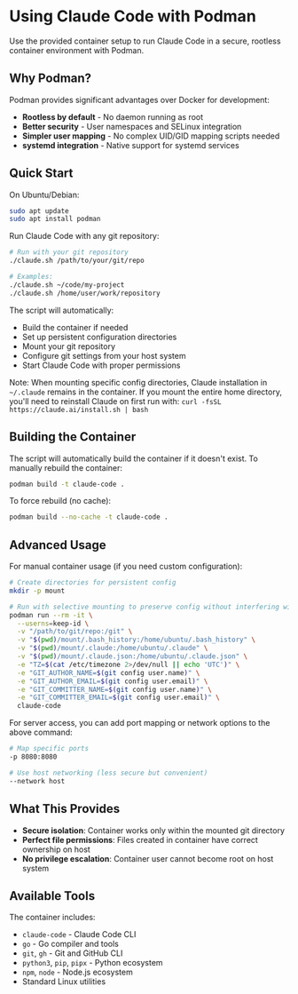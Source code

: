 # Using Claude Code with Podman

Use the provided container setup to run Claude Code in a secure, rootless container environment with Podman.

## Why Podman?

Podman provides significant advantages over Docker for development:
- **Rootless by default** - No daemon running as root
- **Better security** - User namespaces and SELinux integration
- **Simpler user mapping** - No complex UID/GID mapping scripts needed
- **systemd integration** - Native support for systemd services

## Quick Start

On Ubuntu/Debian:

```bash
sudo apt update
sudo apt install podman
```

Run Claude Code with any git repository:

```bash
# Run with your git repository
./claude.sh /path/to/your/git/repo

# Examples:
./claude.sh ~/code/my-project
./claude.sh /home/user/work/repository
```

The script will automatically:
- Build the container if needed
- Set up persistent configuration directories
- Mount your git repository
- Configure git settings from your host system
- Start Claude Code with proper permissions

Note: When mounting specific config directories, Claude installation in `~/.claude` remains in the container. If you mount the entire home directory, you'll need to reinstall Claude on first run with: `curl -fsSL https://claude.ai/install.sh | bash`

## Building the Container

The script will automatically build the container if it doesn't exist. To manually rebuild the container:

```bash
podman build -t claude-code .
```

To force rebuild (no cache):

```bash
podman build --no-cache -t claude-code .
```

## Advanced Usage

For manual container usage (if you need custom configuration):

```bash
# Create directories for persistent config
mkdir -p mount

# Run with selective mounting to preserve config without interfering with Claude
podman run --rm -it \
  --userns=keep-id \
  -v "/path/to/git/repo:/git" \
  -v "$(pwd)/mount/.bash_history:/home/ubuntu/.bash_history" \
  -v "$(pwd)/mount/.claude:/home/ubuntu/.claude" \
  -v "$(pwd)/mount/.claude.json:/home/ubuntu/.claude.json" \
  -e "TZ=$(cat /etc/timezone 2>/dev/null || echo 'UTC')" \
  -e "GIT_AUTHOR_NAME=$(git config user.name)" \
  -e "GIT_AUTHOR_EMAIL=$(git config user.email)" \
  -e "GIT_COMMITTER_NAME=$(git config user.name)" \
  -e "GIT_COMMITTER_EMAIL=$(git config user.email)" \
  claude-code
```

For server access, you can add port mapping or network options to the above command:
```bash
# Map specific ports
-p 8080:8080

# Use host networking (less secure but convenient)
--network host
```

## What This Provides

- **Secure isolation**: Container works only within the mounted git directory
- **Perfect file permissions**: Files created in container have correct ownership on host
- **No privilege escalation**: Container user cannot become root on host system

## Available Tools

The container includes:

- `claude-code` - Claude Code CLI
- `go` - Go compiler and tools
- `git`, `gh` - Git and GitHub CLI
- `python3`, `pip`, `pipx` - Python ecosystem
- `npm`, `node` - Node.js ecosystem
- Standard Linux utilities
